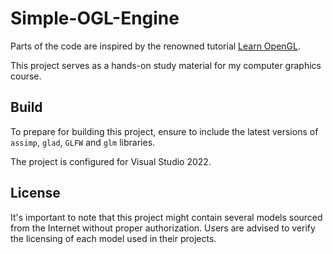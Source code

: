 # Simple-OGL-Engine
Parts of the code are inspired by the renowned tutorial [Learn OpenGL](https://learnopengl.com/).

This project serves as a hands-on study material for my computer graphics course.

## Build
To prepare for building this project, ensure to include the latest versions of `assimp`, `glad`, `GLFW` and `glm` libraries.

The project is configured for Visual Studio 2022.

## License
It's important to note that this project might contain several models sourced from the Internet without proper authorization. Users are advised to verify the licensing of each model used in their projects.